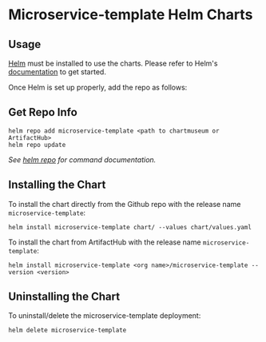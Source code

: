 # Microservice-template Helm Charts

## Usage

[Helm](https://helm.sh) must be installed to use the charts.
Please refer to Helm's [documentation](https://helm.sh/docs/) to get started.

Once Helm is set up properly, add the repo as follows:

## Get Repo Info

```console
helm repo add microservice-template <path to chartmuseum or ArtifactHub>
helm repo update
```

_See [helm repo](https://helm.sh/docs/helm/helm_repo/) for command documentation._

## Installing the Chart

To install the chart directly from the Github repo with the release name `microservice-template`:

```console
helm install microservice-template chart/ --values chart/values.yaml
```

To install the chart from ArtifactHub with the release name `microservice-template`:

```console
helm install microservice-template <org name>/microservice-template --version <version> 
```

## Uninstalling the Chart

To uninstall/delete the microservice-template deployment:

```console
helm delete microservice-template
```
